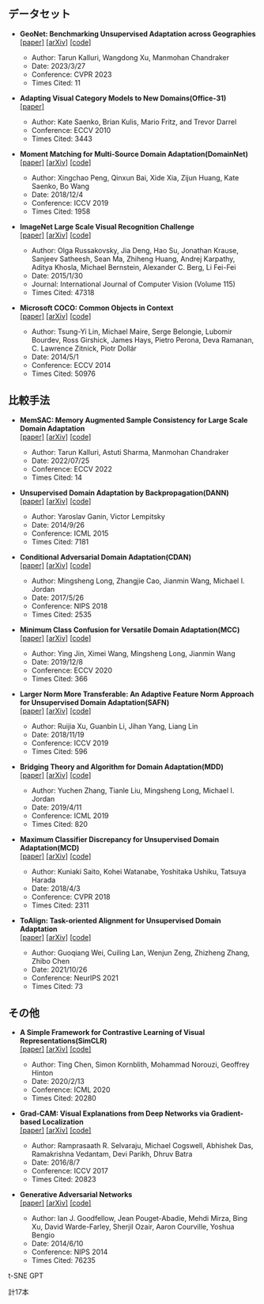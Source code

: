 ## データセット
- **GeoNet: Benchmarking Unsupervised Adaptation across Geographies**  
[[paper]](https://openaccess.thecvf.com/content/CVPR2023/papers/Kalluri_GeoNet_Benchmarking_Unsupervised_Adaptation_Across_Geographies_CVPR_2023_paper.pdf)
[[arXiv]](https://arxiv.org/abs/2303.15443)
[[code]](https://github.com/ViLab-UCSD/GeoNet)
  - Author: Tarun Kalluri, Wangdong Xu, Manmohan Chandraker  
  - Date: 2023/3/27  
  - Conference: CVPR 2023
  - Times Cited: 11

- **Adapting Visual Category Models to New Domains(Office-31)**  
[[paper]](https://link.springer.com/chapter/10.1007/978-3-642-15561-1_16)
  - Author: Kate Saenko, Brian Kulis, Mario Fritz, and Trevor Darrel
  - Conference: ECCV 2010
  - Times Cited: 3443

- **Moment Matching for Multi-Source Domain Adaptation(DomainNet)**  
[[paper]](https://openaccess.thecvf.com/content_ICCV_2019/papers/Peng_Moment_Matching_for_Multi-Source_Domain_Adaptation_ICCV_2019_paper.pdf)
[[arXiv]](https://arxiv.org/abs/1812.01754)
[[code]](http://ai.bu.edu/M3SDA/)
  - Author: Xingchao Peng, Qinxun Bai, Xide Xia, Zijun Huang, Kate Saenko, Bo Wang 
  - Date: 2018/12/4
  - Conference: ICCV 2019
  - Times Cited: 1958

- **ImageNet Large Scale Visual Recognition Challenge**  
[[paper]](https://link.springer.com/content/pdf/10.1007/s11263-015-0816-y.pdf)
[[arXiv]](https://arxiv.org/abs/1409.0575)
[[code]](https://www.image-net.org/index.php)
  - Author: Olga Russakovsky, Jia Deng, Hao Su, Jonathan Krause, Sanjeev Satheesh, Sean Ma, Zhiheng Huang, Andrej Karpathy, Aditya Khosla, Michael Bernstein, Alexander C. Berg, Li Fei-Fei 
  - Date: 2015/1/30
  - Journal: International Journal of Computer Vision (Volume 115)
  - Times Cited: 47318

- **Microsoft COCO: Common Objects in Context**  
[[paper]](https://core.ac.uk/download/pdf/216302137.pdf)
[[arXiv]](https://arxiv.org/abs/1405.0312)
[[code]](https://cocodataset.org/#home)
  - Author: Tsung-Yi Lin, Michael Maire, Serge Belongie, Lubomir Bourdev, Ross Girshick, James Hays, Pietro Perona, Deva Ramanan, C. Lawrence Zitnick, Piotr Dollár
  - Date: 2014/5/1
  - Conference: ECCV 2014
  - Times Cited: 50976


## 比較手法
- **MemSAC: Memory Augmented Sample Consistency for Large Scale Domain Adaptation**  
[[paper]](https://tarun005.github.io/files/papers/MemSAC_ECCV22.pdf)
[[arXiv]](https://arxiv.org/abs/2207.12389)
[[code]](https://github.com/ViLab-UCSD/MemSAC_ECCV2022)
  - Author: Tarun Kalluri, Astuti Sharma, Manmohan Chandraker  
  - Date: 2022/07/25  
  - Conference: ECCV 2022
  - Times Cited: 14

- **Unsupervised Domain Adaptation by Backpropagation(DANN)**  
[[paper]](http://sites.skoltech.ru/compvision/projects/grl/files/paper.pdf)
[[arXiv]](https://arxiv.org/abs/1409.7495)
[[code]](https://github.com/fungtion/DANN)
  - Author: Yaroslav Ganin, Victor Lempitsky
  - Date: 2014/9/26  
  - Conference: ICML 2015
  - Times Cited: 7181
 
- **Conditional Adversarial Domain Adaptation(CDAN)**  
[[paper]](https://papers.nips.cc/paper_files/paper/2018/file/ab88b15733f543179858600245108dd8-Paper.pdf)
[[arXiv]](https://arxiv.org/abs/1705.10667)
[[code]](https://github.com/thuml/CDAN)
  - Author: Mingsheng Long, Zhangjie Cao, Jianmin Wang, Michael I. Jordan
  - Date: 2017/5/26  
  - Conference: NIPS 2018
  - Times Cited: 2535

- **Minimum Class Confusion for Versatile Domain Adaptation(MCC)**  
[[paper]](https://www.ecva.net/papers/eccv_2020/papers_ECCV/papers/123660460.pdf)
[[arXiv]](https://arxiv.org/abs/1912.03699)
[[code]](https://github.com/thuml/Versatile-Domain-Adaptation)
  - Author: Ying Jin, Ximei Wang, Mingsheng Long, Jianmin Wang
  - Date: 2019/12/8
  - Conference: ECCV 2020
  - Times Cited: 366
 
- **Larger Norm More Transferable: An Adaptive Feature Norm Approach for Unsupervised Domain Adaptation(SAFN)**  
[[paper]](https://openaccess.thecvf.com/content_ICCV_2019/papers/Xu_Larger_Norm_More_Transferable_An_Adaptive_Feature_Norm_Approach_for_ICCV_2019_paper.pdf)
[[arXiv]](https://arxiv.org/abs/1811.07456)
[[code]](https://github.com/jihanyang/AFN)
  - Author: Ruijia Xu, Guanbin Li, Jihan Yang, Liang Lin
  - Date: 2018/11/19
  - Conference: ICCV 2019
  - Times Cited: 596

- **Bridging Theory and Algorithm for Domain Adaptation(MDD)**  
[[paper]](http://proceedings.mlr.press/v97/zhang19i/zhang19i.pdf)
[[arXiv]](https://arxiv.org/abs/1904.05801)
[[code]](https://github.com/thuml/MDD)
  - Author: Yuchen Zhang, Tianle Liu, Mingsheng Long, Michael I. Jordan
  - Date: 2019/4/11
  - Conference: ICML 2019
  - Times Cited: 820

- **Maximum Classifier Discrepancy for Unsupervised Domain Adaptation(MCD)**  
[[paper]](https://openaccess.thecvf.com/content_cvpr_2018/papers/Saito_Maximum_Classifier_Discrepancy_CVPR_2018_paper.pdf)
[[arXiv]](https://arxiv.org/abs/1712.02560)
[[code]](https://github.com/mil-tokyo/MCD_DA)
  - Author: Kuniaki Saito, Kohei Watanabe, Yoshitaka Ushiku, Tatsuya Harada
  - Date: 2018/4/3
  - Conference: CVPR 2018
  - Times Cited: 2311

- **ToAlign: Task-oriented Alignment for Unsupervised Domain Adaptation**  
[[paper]](https://proceedings.neurips.cc/paper_files/paper/2021/file/731c83db8d2ff01bdc000083fd3c3740-Paper.pdf)
[[arXiv]](https://arxiv.org/abs/2106.10812)
[[code]](https://github.com/microsoft/UDA)
  - Author: Guoqiang Wei, Cuiling Lan, Wenjun Zeng, Zhizheng Zhang, Zhibo Chen
  - Date: 2021/10/26
  - Conference: NeurIPS 2021
  - Times Cited: 73

## その他
- **A Simple Framework for Contrastive Learning of Visual Representations(SimCLR)**  
[[paper]](http://proceedings.mlr.press/v119/chen20j/chen20j.pdf)
[[arXiv]](https://arxiv.org/abs/2002.05709)
[[code]](https://github.com/google-research/simclr)
  - Author: Ting Chen, Simon Kornblith, Mohammad Norouzi, Geoffrey Hinton
  - Date: 2020/2/13
  - Conference: ICML 2020
  - Times Cited: 20280

- **Grad-CAM: Visual Explanations from Deep Networks via Gradient-based Localization**  
[[paper]](https://openaccess.thecvf.com/content_ICCV_2017/papers/Selvaraju_Grad-CAM_Visual_Explanations_ICCV_2017_paper.pdf)
[[arXiv]](https://arxiv.org/abs/1610.02391)
[[code]](https://github.com/ramprs/grad-cam/)
  - Author: Ramprasaath R. Selvaraju, Michael Cogswell, Abhishek Das, Ramakrishna Vedantam, Devi Parikh, Dhruv Batra
  - Date: 2016/8/7
  - Conference: ICCV 2017
  - Times Cited: 20823
 
- **Generative Adversarial Networks**  
[[paper]](https://proceedings.neurips.cc/paper_files/paper/2014/file/5ca3e9b122f61f8f06494c97b1afccf3-Paper.pdf)
[[arXiv]](https://arxiv.org/abs/1406.2661)
[[code]]()
  - Author: Ian J. Goodfellow, Jean Pouget-Abadie, Mehdi Mirza, Bing Xu, David Warde-Farley, Sherjil Ozair, Aaron Courville, Yoshua Bengio
  - Date: 2014/6/10
  - Conference: NIPS 2014
  - Times Cited: 76235

t-SNE
GPT




計17本
